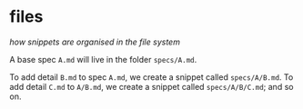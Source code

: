 # files
*how snippets are organised in the file system*

A base spec `A.md` will live in the folder `specs/A.md`.

To add detail `B.md` to spec `A.md`, we create a snippet called `specs/A/B.md`. To add detail `C.md` to `A/B.md`, we create a snippet called `specs/A/B/C.md`; and so on.
